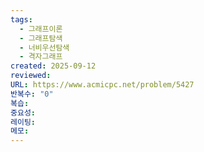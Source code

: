 ```yaml
---
tags:
  - 그래프이론
  - 그래프탐색
  - 너비우선탐색
  - 격자그래프
created: 2025-09-12
reviewed:
URL: https://www.acmicpc.net/problem/5427
반복수: "0"
복습:
중요성:
레이팅:
메모:
---
```

